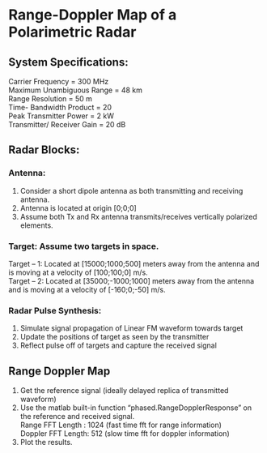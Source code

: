 # Range-Doppler Map of a Polarimetric Radar

## System Specifications:
Carrier Frequency = 300 MHz  
Maximum Unambiguous Range = 48 km  
Range Resolution = 50 m  
Time- Bandwidth Product = 20  
Peak Transmitter Power = 2 kW  
Transmitter/ Receiver Gain = 20 dB  

## Radar Blocks:
### Antenna:
1. Consider a short dipole antenna as both transmitting and receiving antenna.
2. Antenna is located at origin [0;0;0]
3. Assume both Tx and Rx antenna transmits/receives vertically polarized elements.
### Target: Assume two targets in space.
Target – 1: Located at [15000;1000;500] meters away from the antenna and is moving at a velocity of [100;100;0] m/s.  
Target – 2: Located at [35000;-1000;1000] meters away from the antenna and is moving at a velocity of [-160;0;-50] m/s.
### Radar Pulse Synthesis:
1. Simulate signal propagation of Linear FM waveform towards target
2. Update the positions of target as seen by the transmitter
3. Reflect pulse off of targets and capture the received signal

## Range Doppler Map
1. Get the reference signal (ideally delayed replica of transmitted waveform)
2. Use the matlab built-in function “phased.RangeDopplerResponse” on the reference and received signal.  
Range FFT Length : 1024 (fast time fft for range information)  
Doppler FFT Length: 512 (slow time fft for doppler information)  
3. Plot the results.

